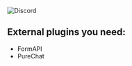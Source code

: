 ![Discord](https://img.shields.io/discord/654599740247506963?color=DarkBlue&label=Discord&logo=Discord&logoColor=White&style=plastic)
## External plugins you need:

- FormAPI
- PureChat
